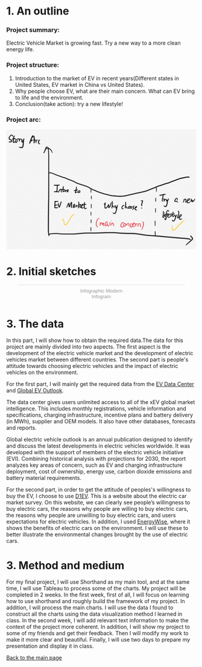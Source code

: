 # 1. An outline
### Project summary: 
Electric Vehicle Market is growing fast. Try a new way to a more clean energy life.

### Project structure:
1. Introduction to the market of EV in recent years(Different states in United States, EV market in China vs United States).
2. Why people choose EV, what are their main concern. What can EV bring to life and the environment.
3. Conclusion(take action): try a new lifestyle!

### Project arc:
![Image text](arc.png)

# 2. Initial sketches
<div class="infogram-embed" data-id="3db982b1-e4b1-4a16-8a0e-a0ec7942a942" data-type="interactive" data-title="Infographic Modern"></div><script>!function(e,i,n,s){var t="InfogramEmbeds",d=e.getElementsByTagName("script")[0];if(window[t]&&window[t].initialized)window[t].process&&window[t].process();else if(!e.getElementById(n)){var o=e.createElement("script");o.async=1,o.id=n,o.src="https://e.infogram.com/js/dist/embed-loader-min.js",d.parentNode.insertBefore(o,d)}}(document,0,"infogram-async");</script><div style="padding:8px 0;font-family:Arial!important;font-size:13px!important;line-height:15px!important;text-align:center;border-top:1px solid #dadada;margin:0 30px"><a href="https://infogram.com/3db982b1-e4b1-4a16-8a0e-a0ec7942a942" style="color:#989898!important;text-decoration:none!important;" target="_blank">Infographic Modern</a><br><a href="https://infogram.com" style="color:#989898!important;text-decoration:none!important;" target="_blank" rel="nofollow">Infogram</a></div>


# 3. The data
In this part, I will show how to obtain the required data.The data for this project are mainly divided into two aspects. The first aspect is the development of the electric vehicle market and the development of electric vehicles market between different countries. The second part is people's attitude towards choosing electric vehicles and the impact of electric vehicles on the environment.

For the first part, I will mainly get the required data from the [EV Data Center](https://www.ev-volumes.com/datacenter/) and [Global EV Outlook](https://www.iea.org/reports/global-ev-outlook-2020).

The data center gives users unlimited access to all of the xEV global market intelligence. This includes monthly registrations, vehicle information and specifications, charging infrastructure, incentive plans and battery delivery (in MWh), supplier and OEM models. It also have other databases, forecasts and reports. 

Global electric vehicle outlook is an annual publication designed to identify and discuss the latest developments in electric vehicles worldwide. It was developed with the support of members of the electric vehicle initiative (EVI). Combining historical analysis with projections for 2030, the report analyzes key areas of concern, such as EV and charging infrastructure deployment, cost of ownership, energy use, carbon dioxide emissions and battery material requirements.

For the second part, in order to get the attitude of peoples's willingness to buy the EV, I choose to use [D1EV](
https://www.d1ev.com/kol/108057#:~:text=%E5%9C%A8%E7%94%A8%E6%88%B7%E5%80%BE%E5%90%91%E4%BA%8E%E9%80%89,%E7%94%A8%E6%88%B7%E5%8D%A0%E6%AF%94%E9%AB%98%E8%BE%BE55.0%25%E3%80%82&text=%E5%8F%A6%E5%A4%96%EF%BC%8C%E8%B6%85%E8%BF%875%E6%88%90%E7%94%A8%E6%88%B7,%E5%8D%A0%E6%AF%94%E8%BF%914%E6%88%90%E3%80%82). This is a website about the electric car market survey. On this website, we can clearly see people’s willingness to buy electric cars, the reasons why people are willing to buy electric cars, the reasons why people are unwilling to buy electric cars, and users expectations for electric vehicles. In addition, I used [EnergyWise](https://www.edfenergy.com/for-home/energywise/electric-cars-and-environment), where it shows the benefits of electric cars on the environment. I will use these to better illustrate the environmental changes brought by the use of electric cars.

# 3. Method and medium
For my final project, I will use Shorthand as my main tool, and at the same time, I will use Tableau to process some of the charts. My project will be completed in 2 weeks. In the first week, first of all, I will focus on learning how to use shorthand and roughly build the framework of my project. In addition, I will process the main charts. I will use the data I found to construct all the charts using the data visualization method I learned in class. In the second week, I will add relevant text information to make the context of the project more coherent. In addition, I will show my project to some of my friends and get their feedback. Then I will modify my work to make it more clear and beautiful. Finally, I will use two days to prepare my presentation and display it in class.

[Back to the main page](/README.md)
